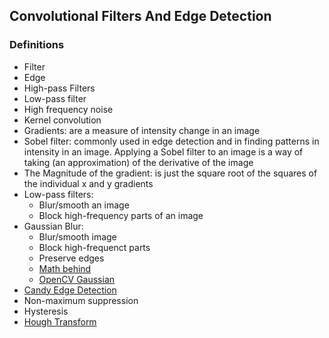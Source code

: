 ## Convolutional Filters And Edge Detection

### Definitions
- Filter
- Edge
- High-pass Filters
- Low-pass filter
- High frequency noise
- Kernel convolution
- Gradients: are a measure of intensity change in an image
- Sobel filter: commonly used in edge detection and in finding patterns in intensity in an image. Applying a Sobel filter to an image is a way of taking (an approximation) of the derivative of the image
- The Magnitude of the gradient: is just the square root of the squares of the individual x and y gradients
- Low-pass filters:
  - Blur/smooth an image
  - Block high-frequency parts of an image
- Gaussian Blur: 
  - Blur/smooth image
  - Block high-frequenct parts
  - Preserve edges
  - [Math behind](https://en.wikipedia.org/wiki/Gaussian_blur)
  - [OpenCV Gaussian](https://opencv-python-tutroals.readthedocs.io/en/latest/py_tutorials/py_imgproc/py_filtering/py_filtering.html)
- [Candy Edge Detection](https://opencv-python-tutroals.readthedocs.io/en/latest/py_tutorials/py_imgproc/py_canny/py_canny.html)
- Non-maximum suppression
- Hysteresis
- [Hough Transform](http://homepages.inf.ed.ac.uk/rbf/HIPR2/hough.htm)
